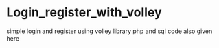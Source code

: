 # Login_register_with_volley
simple login and register using volley library
php and sql code also given here

